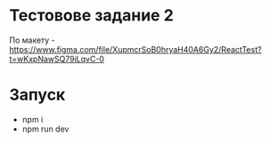 # Тестовове задание 2


По макету - https://www.figma.com/file/XupmcrSoB0hryaH40A6Gy2/ReactTest?t=wKxpNawSQ79iLqvC-0




# Запуск

- npm i 
- npm run dev
